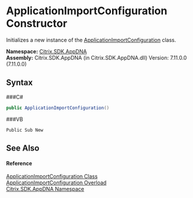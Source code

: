 # ApplicationImportConfiguration Constructor 
 

Initializes a new instance of the <a href="T_Citrix_SDK_AppDNA_ApplicationImportConfiguration">ApplicationImportConfiguration</a> class.

**Namespace:**&nbsp;<a href="N_Citrix_SDK_AppDNA">Citrix.SDK.AppDNA</a><br />**Assembly:**&nbsp;Citrix.SDK.AppDNA (in Citrix.SDK.AppDNA.dll) Version: 7.11.0.0 (7.11.0.0)

## Syntax

###C#
```csharp
public ApplicationImportConfiguration()
```

###VB
```vbnet
Public Sub New
```


## See Also


#### Reference
<a href="T_Citrix_SDK_AppDNA_ApplicationImportConfiguration">ApplicationImportConfiguration Class</a><br /><a href="Overload_Citrix_SDK_AppDNA_ApplicationImportConfiguration__ctor">ApplicationImportConfiguration Overload</a><br /><a href="N_Citrix_SDK_AppDNA">Citrix.SDK.AppDNA Namespace</a><br />